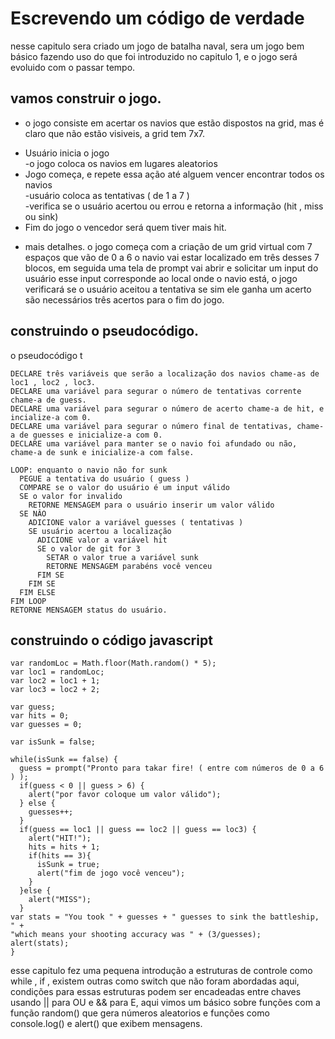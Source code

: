 # Escrevendo um código de verdade

nesse capitulo sera criado um jogo de batalha naval, sera um jogo bem básico fazendo uso do que foi introduzido no capitulo 1, e o jogo será evoluido
com o passar tempo.

## vamos construir o jogo.

- o jogo consiste em acertar os navios que estão dispostos na grid, mas é claro que não estão visiveis, a grid tem 7x7.
<ul>
  <li>Usuário inicia o jogo</br>-o jogo coloca os navios em lugares aleatorios</li>
  <li>Jogo começa, e repete essa ação até alguem vencer encontrar todos os navios
    </br> -usuário coloca as tentativas ( de 1 a 7 )
    </br>-verifica se o usuário acertou ou errou e retorna a informação (hit , miss ou sink)</li>
  <li>Fim do jogo o vencedor será quem tiver mais hit.</li>
</ul>

- mais detalhes.
o jogo começa com a criação de um grid virtual com 7 espaços que vão de 0 a 6 o navio vai estar localizado em três desses 7 blocos, em seguida uma tela
de prompt vai abrir e solicitar um input do usuário esse input corresponde ao local onde o navio está, o jogo verificará se o usuário aceitou a tentativa
se sim ele ganha um acerto são necessários três acertos para o fim do jogo.

## construindo o pseudocódigo.
o pseudocódigo t
````
DECLARE três variáveis que serão a localização dos navios chame-as de loc1 , loc2 , loc3.
DECLARE uma variável para segurar o número de tentativas corrente chame-a de guess.
DECLARE uma variável para segurar o número de acerto chame-a de hit, e incialize-a com 0.
DECLARE uma variável para segurar o número final de tentativas, chame-a de guesses e inicialize-a com 0.
DECLARE uma variável para manter se o navio foi afundado ou não, chame-a de sunk e inicialize-a com false.

LOOP: enquanto o navio não for sunk
  PEGUE a tentativa do usuário ( guess )
  COMPARE se o valor do usuário é um input válido
  SE o valor for invalido
    RETORNE MENSAGEM para o usuário inserir um valor válido
  SE NÂO 
    ADICIONE valor a variável guesses ( tentativas )
    SE usuário acertou a localização 
      ADICIONE valor a variável hit
      SE o valor de git for 3 
        SETAR o valor true a variável sunk 
        RETORNE MENSAGEM parabéns você venceu
      FIM SE
    FIM SE
  FIM ELSE 
FIM LOOP
RETORNE MENSAGEM status do usuário.
````
    
## construindo o código javascript

````
var randomLoc = Math.floor(Math.random() * 5);
var loc1 = randomLoc;
var loc2 = loc1 + 1;
var loc3 = loc2 + 2;

var guess;
var hits = 0;
var guesses = 0;

var isSunk = false;

while(isSunk == false) { 
  guess = prompt("Pronto para takar fire! ( entre com números de 0 a 6 ) );
  if(guess < 0 || guess > 6) {
    alert("por favor coloque um valor válido");
  } else {
    guesses++;
  }
  if(guess == loc1 || guess == loc2 || guess == loc3) {
    alert("HIT!");
    hits = hits + 1;
    if(hits == 3){
      isSunk = true;
      alert("fim de jogo você venceu");
    }
  }else { 
    alert("MISS");
  }
var stats = "You took " + guesses + " guesses to sink the battleship, " +
"which means your shooting accuracy was " + (3/guesses);
alert(stats);
}
````
esse capitulo fez uma pequena introdução a estruturas de controle como while , if , existem outras como switch que não foram abordadas aqui, condições
para essas estruturas podem ser encadeadas entre chaves usando || para OU e && para E, aqui vimos um básico sobre funções com a função random() que gera
números aleatorios e funções como console.log() e alert() que exibem mensagens.
